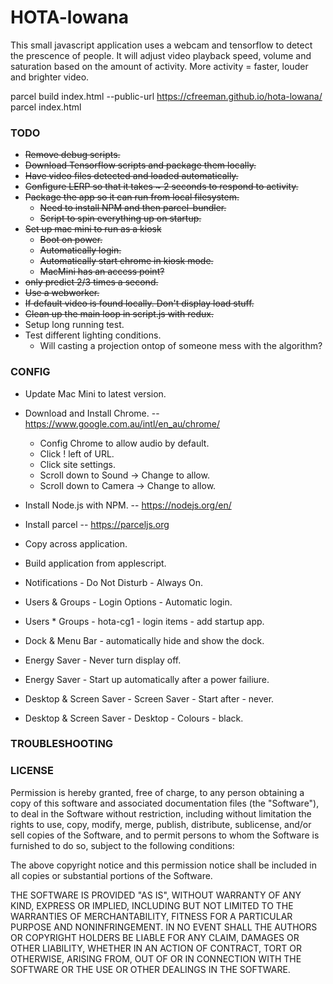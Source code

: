 # HOTA-lowana

This small javascript application uses a webcam and tensorflow to detect
the prescence of people. It will adjust video playback speed, volume and saturation based on the amount of activity. More activity = faster, louder and brighter video.

parcel build index.html --public-url https://cfreeman.github.io/hota-lowana/
parcel index.html

### TODO
* ~~Remove debug scripts.~~
* ~~Download Tensorflow scripts and package them locally.~~
* ~~Have video files detected and loaded automatically.~~
* ~~Configure LERP so that it takes ~ 2 seconds to respond to activity.~~
* ~~Package the app so it can run from local filesystem.~~
	* ~~Need to install NPM and then parcel-bundler.~~
	* ~~Script to spin everything up on startup.~~
* ~~Set up mac mini to run as a kiosk~~
	* ~~Boot on power.~~
	* ~~Automatically login.~~
	* ~~Automatically start chrome in kiosk mode.~~
	* ~~MacMini has an access point?~~
* ~~only predict 2/3 times a second.~~
* ~~Use a webworker.~~
* ~~If default video is found locally. Don't display load stuff.~~
* ~~Clean up the main loop in script.js with redux.~~
* Setup long running test.
* Test different lighting conditions.
	* Will casting a projection ontop of someone mess with the algorithm?

### CONFIG
* Update Mac Mini to latest version.

* Download and Install Chrome. -- https://www.google.com.au/intl/en_au/chrome/
	* Config Chrome to allow audio by default.
	* Click ! left of URL.
	* Click site settings.
	* Scroll down to Sound -> Change to allow.
	* Scroll down to Camera -> Change to allow.
* Install Node.js with NPM. -- https://nodejs.org/en/
* Install parcel -- https://parceljs.org
* Copy across application.
* Build application from applescript.

* Notifications - Do Not Disturb - Always On.
* Users & Groups - Login Options - Automatic login.
* Users * Groups - hota-cg1 - login items - add startup app.
* Dock & Menu Bar - automatically hide and show the dock.
* Energy Saver - Never turn display off.
* Energy Saver - Start up automatically after a power failiure.
* Desktop & Screen Saver - Screen Saver - Start after - never.
* Desktop & Screen Saver - Desktop - Colours - black.

### TROUBLESHOOTING


### LICENSE
Permission is hereby granted, free of charge, to any person obtaining a copy of this software and associated documentation files (the "Software"), to deal in the Software without restriction, including without limitation the rights to use, copy, modify, merge, publish, distribute, sublicense, and/or sell copies of the Software, and to permit persons to whom the Software is furnished to do so, subject to the following conditions:

The above copyright notice and this permission notice shall be included in all copies or substantial portions of the Software.

THE SOFTWARE IS PROVIDED "AS IS", WITHOUT WARRANTY OF ANY KIND, EXPRESS OR IMPLIED, INCLUDING BUT NOT LIMITED TO THE WARRANTIES OF MERCHANTABILITY, FITNESS FOR A PARTICULAR PURPOSE AND NONINFRINGEMENT. IN NO EVENT SHALL THE AUTHORS OR COPYRIGHT HOLDERS BE LIABLE FOR ANY CLAIM, DAMAGES OR OTHER LIABILITY, WHETHER IN AN ACTION OF CONTRACT, TORT OR OTHERWISE, ARISING FROM, OUT OF OR IN CONNECTION WITH THE SOFTWARE OR THE USE OR OTHER DEALINGS IN THE SOFTWARE.

